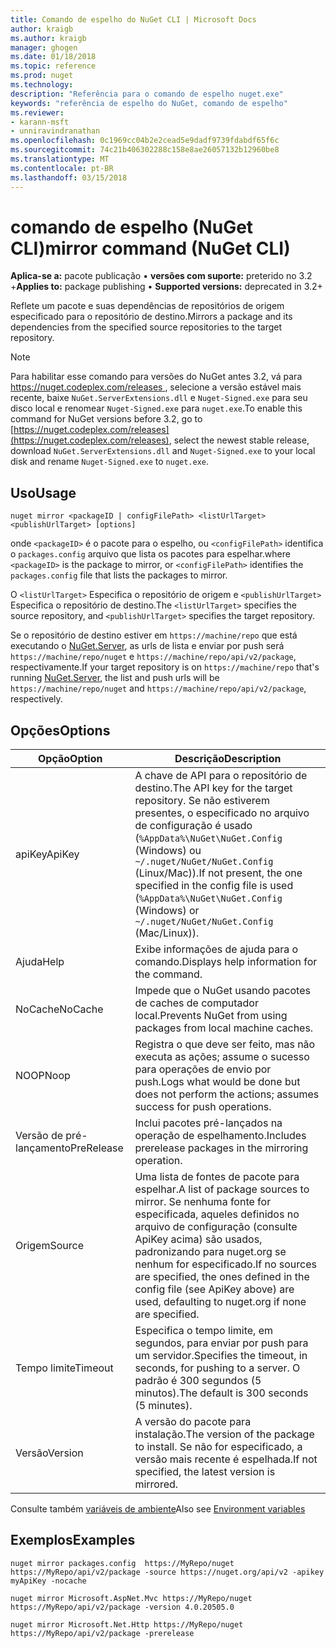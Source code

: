 ```yaml
---
title: Comando de espelho do NuGet CLI | Microsoft Docs
author: kraigb
ms.author: kraigb
manager: ghogen
ms.date: 01/18/2018
ms.topic: reference
ms.prod: nuget
ms.technology: 
description: "Referência para o comando de espelho nuget.exe"
keywords: "referência de espelho do NuGet, comando de espelho"
ms.reviewer:
- karann-msft
- unniravindranathan
ms.openlocfilehash: 0c1969cc04b2e2cead5e9dadf9739fdabdf65f6c
ms.sourcegitcommit: 74c21b406302288c158e8ae26057132b12960be8
ms.translationtype: MT
ms.contentlocale: pt-BR
ms.lasthandoff: 03/15/2018
---
```

# <a name="mirror-command-nuget-cli"></a><span data-ttu-id="c7e44-104">comando de espelho (NuGet CLI)</span><span class="sxs-lookup"><span data-stu-id="c7e44-104">mirror command (NuGet CLI)</span></span>

<span data-ttu-id="c7e44-105">**Aplica-se a:** pacote publicação &bullet; **versões com suporte:** preterido no 3.2 +</span><span class="sxs-lookup"><span data-stu-id="c7e44-105">**Applies to:** package publishing &bullet; **Supported versions:** deprecated in 3.2+</span></span>

<span data-ttu-id="c7e44-106">Reflete um pacote e suas dependências de repositórios de origem especificado para o repositório de destino.</span><span class="sxs-lookup"><span data-stu-id="c7e44-106">Mirrors a package and its dependencies from the specified source repositories to the target repository.</span></span>

> [!NOTE]
> <span data-ttu-id="c7e44-107">Para habilitar esse comando para versões do NuGet antes 3.2, vá para [ https://nuget.codeplex.com/releases ](https://nuget.codeplex.com/releases), selecione a versão estável mais recente, baixe `NuGet.ServerExtensions.dll` e `Nuget-Signed.exe` para seu disco local e renomear `Nuget-Signed.exe` para `nuget.exe`.</span><span class="sxs-lookup"><span data-stu-id="c7e44-107">To enable this command for NuGet versions before 3.2, go to [https://nuget.codeplex.com/releases](https://nuget.codeplex.com/releases), select the newest stable release, download `NuGet.ServerExtensions.dll` and `Nuget-Signed.exe` to your local disk and rename `Nuget-Signed.exe` to `nuget.exe`.</span></span>

## <a name="usage"></a><span data-ttu-id="c7e44-108">Uso</span><span class="sxs-lookup"><span data-stu-id="c7e44-108">Usage</span></span>

```cli
nuget mirror <packageID | configFilePath> <listUrlTarget> <publishUrlTarget> [options]
```

<span data-ttu-id="c7e44-109">onde `<packageID>` é o pacote para o espelho, ou `<configFilePath>` identifica o `packages.config` arquivo que lista os pacotes para espelhar.</span><span class="sxs-lookup"><span data-stu-id="c7e44-109">where `<packageID>` is the package to mirror, or `<configFilePath>` identifies the `packages.config` file that lists the packages to mirror.</span></span>

<span data-ttu-id="c7e44-110">O `<listUrlTarget>` Especifica o repositório de origem e `<publishUrlTarget>` Especifica o repositório de destino.</span><span class="sxs-lookup"><span data-stu-id="c7e44-110">The `<listUrlTarget>` specifies the source repository, and `<publishUrlTarget>` specifies the target repository.</span></span>

<span data-ttu-id="c7e44-111">Se o repositório de destino estiver em `https://machine/repo` que está executando o [NuGet.Server](../hosting-packages/nuget-server.md), as urls de lista e enviar por push será `https://machine/repo/nuget` e `https://machine/repo/api/v2/package`, respectivamente.</span><span class="sxs-lookup"><span data-stu-id="c7e44-111">If your target repository is on `https://machine/repo` that's running [NuGet.Server](../hosting-packages/nuget-server.md), the list and push urls will be `https://machine/repo/nuget` and `https://machine/repo/api/v2/package`, respectively.</span></span>

## <a name="options"></a><span data-ttu-id="c7e44-112">Opções</span><span class="sxs-lookup"><span data-stu-id="c7e44-112">Options</span></span>

| <span data-ttu-id="c7e44-113">Opção</span><span class="sxs-lookup"><span data-stu-id="c7e44-113">Option</span></span> | <span data-ttu-id="c7e44-114">Descrição</span><span class="sxs-lookup"><span data-stu-id="c7e44-114">Description</span></span> |
| --- | --- |
| <span data-ttu-id="c7e44-115">apiKey</span><span class="sxs-lookup"><span data-stu-id="c7e44-115">ApiKey</span></span> | <span data-ttu-id="c7e44-116">A chave de API para o repositório de destino.</span><span class="sxs-lookup"><span data-stu-id="c7e44-116">The API key for the target repository.</span></span> <span data-ttu-id="c7e44-117">Se não estiverem presentes, o especificado no arquivo de configuração é usado (`%AppData%\NuGet\NuGet.Config` (Windows) ou `~/.nuget/NuGet/NuGet.Config` (Linux/Mac)).</span><span class="sxs-lookup"><span data-stu-id="c7e44-117">If not present,  the one specified in the config file is used (`%AppData%\NuGet\NuGet.Config` (Windows) or `~/.nuget/NuGet/NuGet.Config` (Mac/Linux)).</span></span> |
| <span data-ttu-id="c7e44-118">Ajuda</span><span class="sxs-lookup"><span data-stu-id="c7e44-118">Help</span></span> | <span data-ttu-id="c7e44-119">Exibe informações de ajuda para o comando.</span><span class="sxs-lookup"><span data-stu-id="c7e44-119">Displays help information for the command.</span></span> |
| <span data-ttu-id="c7e44-120">NoCache</span><span class="sxs-lookup"><span data-stu-id="c7e44-120">NoCache</span></span> | <span data-ttu-id="c7e44-121">Impede que o NuGet usando pacotes de caches de computador local.</span><span class="sxs-lookup"><span data-stu-id="c7e44-121">Prevents NuGet from using packages from local machine caches.</span></span> |
| <span data-ttu-id="c7e44-122">NOOP</span><span class="sxs-lookup"><span data-stu-id="c7e44-122">Noop</span></span> | <span data-ttu-id="c7e44-123">Registra o que deve ser feito, mas não executa as ações; assume o sucesso para operações de envio por push.</span><span class="sxs-lookup"><span data-stu-id="c7e44-123">Logs what would be done but does not perform the actions; assumes success for push operations.</span></span> |
| <span data-ttu-id="c7e44-124">Versão de pré-lançamento</span><span class="sxs-lookup"><span data-stu-id="c7e44-124">PreRelease</span></span> | <span data-ttu-id="c7e44-125">Inclui pacotes pré-lançados na operação de espelhamento.</span><span class="sxs-lookup"><span data-stu-id="c7e44-125">Includes prerelease packages in the mirroring operation.</span></span> |
| <span data-ttu-id="c7e44-126">Origem</span><span class="sxs-lookup"><span data-stu-id="c7e44-126">Source</span></span> | <span data-ttu-id="c7e44-127">Uma lista de fontes de pacote para espelhar.</span><span class="sxs-lookup"><span data-stu-id="c7e44-127">A list of package sources to mirror.</span></span> <span data-ttu-id="c7e44-128">Se nenhuma fonte for especificada, aqueles definidos no arquivo de configuração (consulte ApiKey acima) são usados, padronizando para nuget.org se nenhum for especificado.</span><span class="sxs-lookup"><span data-stu-id="c7e44-128">If no sources are specified, the ones defined in the config file (see ApiKey above) are used, defaulting to nuget.org if none are specified.</span></span> |
| <span data-ttu-id="c7e44-129">Tempo limite</span><span class="sxs-lookup"><span data-stu-id="c7e44-129">Timeout</span></span> | <span data-ttu-id="c7e44-130">Especifica o tempo limite, em segundos, para enviar por push para um servidor.</span><span class="sxs-lookup"><span data-stu-id="c7e44-130">Specifies the timeout, in seconds, for pushing to a server.</span></span> <span data-ttu-id="c7e44-131">O padrão é 300 segundos (5 minutos).</span><span class="sxs-lookup"><span data-stu-id="c7e44-131">The default is 300 seconds (5 minutes).</span></span> |
| <span data-ttu-id="c7e44-132">Versão</span><span class="sxs-lookup"><span data-stu-id="c7e44-132">Version</span></span> | <span data-ttu-id="c7e44-133">A versão do pacote para instalação.</span><span class="sxs-lookup"><span data-stu-id="c7e44-133">The version of the package to install.</span></span> <span data-ttu-id="c7e44-134">Se não for especificado, a versão mais recente é espelhada.</span><span class="sxs-lookup"><span data-stu-id="c7e44-134">If not specified, the latest version is mirrored.</span></span> |

<span data-ttu-id="c7e44-135">Consulte também [variáveis de ambiente](cli-ref-environment-variables.md)</span><span class="sxs-lookup"><span data-stu-id="c7e44-135">Also see [Environment variables](cli-ref-environment-variables.md)</span></span>

## <a name="examples"></a><span data-ttu-id="c7e44-136">Exemplos</span><span class="sxs-lookup"><span data-stu-id="c7e44-136">Examples</span></span>

```cli
nuget mirror packages.config  https://MyRepo/nuget https://MyRepo/api/v2/package -source https://nuget.org/api/v2 -apikey myApiKey -nocache

nuget mirror Microsoft.AspNet.Mvc https://MyRepo/nuget https://MyRepo/api/v2/package -version 4.0.20505.0

nuget mirror Microsoft.Net.Http https://MyRepo/nuget https://MyRepo/api/v2/package -prerelease
```
